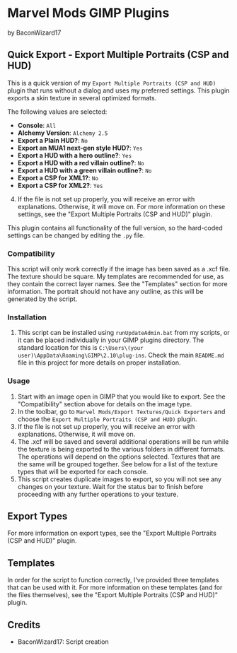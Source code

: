 # Marvel Mods GIMP Plugins
by BaconWizard17
## Quick Export - Export Multiple Portraits (CSP and HUD)
This is a quick version of my `Export Multiple Portraits (CSP and HUD)` plugin that runs without a dialog and uses my preferred settings. This plugin exports a skin texture in several optimized formats. 

The following values are selected:
 - **Console**: `All`
 - **Alchemy Version**: `Alchemy 2.5`
 - **Export a Plain HUD?**: `No`
 - **Export an MUA1 next-gen style HUD?**: `Yes`
 - **Export a HUD with a hero outline?**: `Yes`
 - **Export a HUD with a red villain outline?**: `No`
 - **Export a HUD with a green villain outline?**: `No`
 - **Export a CSP for XML1?**: `No`
 - **Export a CSP for XML2?**: `Yes`
4. If the file is not set up properly, you will receive an error with explanations. Otherwise, it will move on.
For more information on these settings, see the "Export Multiple Portraits (CSP and HUD)" plugin. 

This plugin contains all functionality of the full version, so the hard-coded settings can be changed by editing the `.py` file.

### Compatibility
This script will only work correctly if the image has been saved as a .xcf file. The texture should be square. My templates are recommended for use, as they contain the correct layer names. See the "Templates" section for more information. The portrait should not have any outline, as this will be generated by the script.

### Installation
 1. This script can be installed using `runUpdateAdmin.bat` from my scripts, or it can be placed individually in your GIMP plugins directory. The standard location for this is `C:\Users\(your user)\AppData\Roaming\GIMP\2.10\plug-ins`. Check the main `README.md` file in this project for more details on proper installation.

### Usage
1. Start with an image open in GIMP that you would like to export. See the "Compatibility" section above for details on the image type.
2. In the toolbar, go to `Marvel Mods/Export Textures/Quick Exporters` and choose the `Export Multiple Portraits (CSP and HUD)` plugin.
3. If the file is not set up properly, you will receive an error with explanations. Otherwise, it will move on.
4. The .xcf will be saved and several additional operations will be run while the texture is being exported to the various folders in different formats. The operations will depend on the options selected. Textures that are the same will be grouped together. See below for a list of the texture types that will be exported for each console. 
5. This script creates duplicate images to export, so you will not see any changes on your texture. Wait for the status bar to finish before proceeding with any further operations to your texture.

## Export Types
For more information on export types, see the "Export Multiple Portraits (CSP and HUD)" plugin. 

## Templates
In order for the script to function correctly, I've provided three templates that can be used with it. For more information on these templates (and for the files themselves), see the "Export Multiple Portraits (CSP and HUD)" plugin. 

## Credits
- BaconWizard17: Script creation